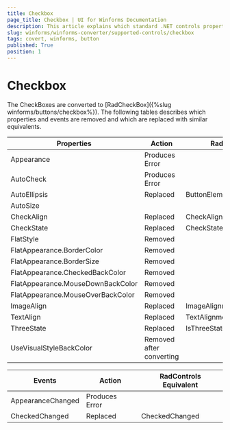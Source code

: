 ```yaml
---
title: Checkbox
page_title: Checkbox | UI for Winforms Documentation
description: This article explains which standard .NET controls properties are removed and which are replaced with similar equivalents. 
slug: winforms/winforms-converter/supported-controls/checkbox
tags: covert, winforms, button
published: True
position: 1
---
```


# Checkbox

The CheckBoxes are converted to [RadCheckBox]({%slug winforms/buttons/checkbox%}). The following tables describes which properties and events are removed and which are replaced with similar equivalents.

|Properties|Action|RadControls Equivalent|
|---|---|---|
|Appearance|Produces Error|   |
|AutoCheck|Produces Error|   |
|AutoEllipsis|Replaced|ButtonElement.TextElement.AutoEllipsis|
|AutoSize|   |   |
|CheckAlign|Replaced|CheckAlignment|
|CheckState|Replaced|CheckState|
|FlatStyle |Removed|   |
|FlatAppearance.BorderColor|Removed|   |
|FlatAppearance.BorderSize|Removed|   |
|FlatAppearance.CheckedBackColor|Removed|   |
|FlatAppearance.MouseDownBackColor|Removed|   |
|FlatAppearance.MouseOverBackColor|Removed|   |
|ImageAlign|Replaced|ImageAlignment|
|TextAlign|Replaced|TextAlignment|
|ThreeState|Replaced|IsThreeState|
|UseVisualStyleBackColor|Removed after converting|   |

|Events|Action|RadControls Equivalent|
|---|---|---|
|AppearanceChanged|Produces Error|   |
|CheckedChanged|Replaced|CheckedChanged|